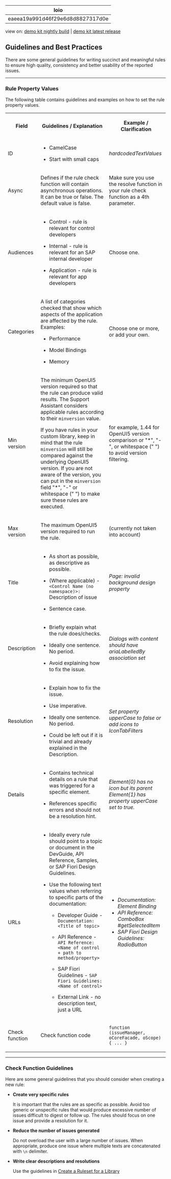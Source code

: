 <!-- loioeaeea19a991d46f29e6d8d8827317d0e -->

| loio |
| -----|
| eaeea19a991d46f29e6d8d8827317d0e |

<div id="loio">

view on: [demo kit nightly build](https://openui5nightly.hana.ondemand.com/#/topic/eaeea19a991d46f29e6d8d8827317d0e) | [demo kit latest release](https://openui5.hana.ondemand.com/#/topic/eaeea19a991d46f29e6d8d8827317d0e)</div>

## Guidelines and Best Practices

There are some general guidelines for writing succinct and meaningful rules to ensure high quality, consistency and better usability of the reported issues.

***

<a name="loioeaeea19a991d46f29e6d8d8827317d0e__section_sws_qkx_d1b"/>

### Rule Property Values

The following table contains guidelines and examples on how to set the rule property values.


<table>
<tr>
<th>

Field



</th>
<th>

Guidelines / Explanation



</th>
<th>

Example / Clarification



</th>
</tr>
<tr>
<td>

ID



</td>
<td>

-   CamelCase

-   Start with small caps




</td>
<td>

*hardcodedTextValues*



</td>
</tr>
<tr>
<td>

Async



</td>
<td>

Defines if the rule check function will contain asynchronous operations. It can be true or false. The default value is false.



</td>
<td>

Make sure you use the resolve function in your rule check function as a 4th parameter.



</td>
</tr>
<tr>
<td>

Audiences



</td>
<td>

-   Control - rule is relevant for control developers

-   Internal - rule is relevant for an SAP internal developer

-   Application - rule is relevant for app developers




</td>
<td>

Choose one.



</td>
</tr>
<tr>
<td>

Categories



</td>
<td>

A list of categories checked that show which aspects of the application are affected by the rule. Examples:

-   Performance

-   Model Bindings

-   Memory




</td>
<td>

Choose one or more, or add your own.



</td>
</tr>
<tr>
<td>

Min version



</td>
<td>

The minimum OpenUI5 version required so that the rule can produce valid results. The Support Assistant considers applicable rules according to their `minversion` value.

If you have rules in your custom library, keep in mind that the rule `minversion` will still be compared against the underlying OpenUI5 version. If you are not aware of the version, you can put in the `minversion` field "\*", "-" or whitespace \(" "\) to make sure these rules are executed.



</td>
<td>

for example, 1.44 for OpenUI5 version comparison or "\*", "-", or whitespace \(" "\) to avoid version filtering.



</td>
</tr>
<tr>
<td>

Max version



</td>
<td>

The maximum OpenUI5 version required to run the rule.



</td>
<td>

\(currently not taken into account\)



</td>
</tr>
<tr>
<td>

Title



</td>
<td>

-   As short as possible, as descriptive as possible.

-   \(Where applicable\) - `<Control Name (no namespace)>:` Description of issue

-   Sentence case.




</td>
<td>

*Page: invalid background design property*



</td>
</tr>
<tr>
<td>

Description



</td>
<td>

-   Briefly explain what the rule does/checks.

-   Ideally one sentence. No period.

-   Avoid explaining how to fix the issue.




</td>
<td>

*Dialogs with content should have ariaLabelledBy association set*



</td>
</tr>
<tr>
<td>

Resolution



</td>
<td>

-   Explain how to fix the issue.

-   Use imperative.

-   Ideally one sentence. No period.

-   Could be left out if it is trivial and already explained in the Description.




</td>
<td>

*Set property upperCase to false or add icons to IconTabFilters*



</td>
</tr>
<tr>
<td>

Details



</td>
<td>

-   Contains technical details on a rule that was triggered for a specific element.

-   References specific errors and should not be a resolution hint.




</td>
<td>

*Element\{0\} has no icon but its parent Element\{1\} has property upperCase set to true.*



</td>
</tr>
<tr>
<td>

URLs



</td>
<td>

-   Ideally every rule should point to a topic or document in the DevGuide, API Reference, Samples, or SAP Fiori Design Guidelines.

-   Use the following text values when referring to specific parts of the documentation:

    -   Developer Guide - `Documentation: <Title of topic>`

    -   API Reference - `API Reference: <Name of control + path to method/property>`

    -   SAP Fiori Guidelines - `SAP Fiori Guidelines: <Name of control>`

    -   External Link - no description text, just a URL




</td>
<td>

-   *Documentation: Element Binding*
-   *API Reference: ComboBox \#getSelectedItem*
-   *SAP Fiori Design Guidelines: RadioButton*



</td>
</tr>
<tr>
<td>

Check function



</td>
<td>

Check function code



</td>
<td>

 `function (issueManager, oCoreFacade, oScope) { ... }` 



</td>
</tr>
</table>

***

<a name="loioeaeea19a991d46f29e6d8d8827317d0e__section_qpw_fn5_tz"/>

### Check Function Guidelines

Here are some general guidelines that you should consider when creating a new rule:

-   **Create very specific rules**

    It is important that the rules are as specific as possible. Avoid too generic or unspecific rules that would produce excessive number of issues difficult to digest or follow up. The rules should focus on one issue and provide a resolution for it.

-   **Reduce the number of issues generated**

    Do not overload the user with a large number of issues. When appropriate, produce one issue where multiple texts are concatenated with `\n` delimiter.

-   **Write clear descriptions and resolutions**

    Use the guidelines in [Create a Ruleset for a Library](Create_a_Ruleset_for_a_Library_b5a5135.md)



